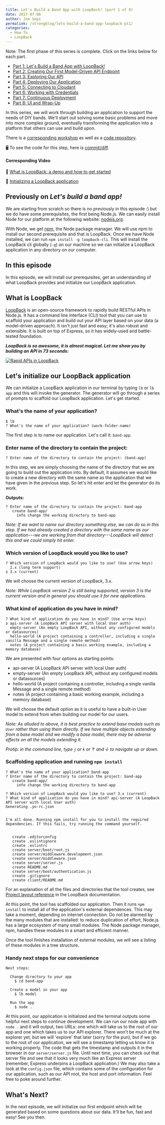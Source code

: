 ```yaml
---
title: Let's Build a Band App with LoopBack! (part 1 of 8)
date: 2017-07-06
author: Joe Sepi
permalink: /strongblog/lets-build-a-band-app-loopback-pt1/
categories:
  - How-To
  - LoopBack
---
```


Note: The first phase of this series is complete. Click on the links below for each part.

* [Part 1: Let's Build a Band App with LoopBack!](https://strongloop.com/strongblog/lets-build-a-band-app-loopback-pt1/)
* [Part 2: Creating Our First Model-Driven API Endpoint](https://strongloop.com/strongblog/lets-build-a-band-app-loopback-pt2/)
* [Part 3: Exploring Our API](https://strongloop.com/strongblog/lets-build-a-band-app-loopback-pt3/)
* [Part 4: Deploying Our Application](https://strongloop.com/strongblog/lets-build-a-band-app-loopback-pt4/)
* [Part 5: Connecting to Cloudant](https://strongloop.com/strongblog/lets-build-a-band-app-loopback-pt5/)
* [Part 6: Working with Credentials](https://strongloop.com/strongblog/lets-build-a-band-app-loopback-pt6/)
* [Part 7: Continuous Deployment](https://strongloop.com/strongblog/lets-build-a-band-app-loopback-pt7/)
* [Part 8: UI and Wrap-Up](https://strongloop.com/strongblog/lets-build-a-band-app-loopback-pt8/)

In this series, we will work through building an application to support the needs of DIY bands. We'll start out solving some basic problems and move into more complex ground, eventually transforming the application into a platform that others can use and build upon.

There is a [corresponding workshop](https://github.com/StrongLoop-Evangelists/workshop-band-app) as well as a [code repository](https://github.com/StrongLoop-Evangelists/band-app).

🖥 To see the code for this step, here is [commit/diff](https://github.com/StrongLoop-Evangelists/band-app/commit/e488c9cda9966ce3f4dfd6a5a8e67cc813494db0).
<!--more-->
#### Corresponding Video

🎦 [What is LoopBack: a demo and how to get started](https://youtu.be/Llr18lNuYIo?list=PLxGLihicw5Woe3SV9MCFooTdrI9eOmj54)

🎦 [Initializing a LoopBack application](https://www.youtube.com/watch?v=6hFKR5YKrec&list=PLxGLihicw5Woe3SV9MCFooTdrI9eOmj54&index=3)


## Previously on _Let's build a band app!_

We are starting from scratch so there is no previously in this episode :) but we do have some prerequisites, the first being Node.js. We can easily install Node for our platform at the following website: [nodejs.org](https://nodejs.org).

With Node, we get [npm](https://npmjs.org), the Node package manager. We will use npm to install our second prerequisite and that is LoopBack. Once we have Node installed, we can run `npm install -g loopback-cli`. This will install the LoopBack cli globally (`-g`) on our machine so we can initialize a LoopBack application in any directory on our computer.

## In this episode

In this episode, we will install our prerequisites, get an understanding of what LoopBack provides and initialize our LoopBack application.

## What is LoopBack

[LoopBack](http://loopback.io/) is an open-source framework to rapidly build RESTful APIs in Node.js.  It has a command line interface (CLI) tool that you can use to scaffold your application and build out your API layer based on your data (a model-driven approach). It isn't just fast and easy; it's also robust and extensible. It is built on top of Express, so it has widely-used and battle-tested foundation.

**_LoopBack is so awesome, it is almost magical. Let me show you by building an API in 73 seconds:_**

[![Rapid APIs in LoopBack](https://strongloop.com/blog-assets/2017/band-app/rapid-apis-in-lb-video.png)](https://youtu.be/iOMD27DjuO4 "Rapid APIs in LoopBack")

## Let's initialize our LoopBack application

We can initialize a LoopBack application in our terminal by typing `lb` or `lb app` and this will invoke the generator. The generator will go through a series of prompts to scaffold our LoopBack application. Let's get started.

### What's the name of your application?

```
$ lb
? What's the name of your application? (work-folder-name)
```

The first step is to name our application. Let's call it: `band-app`.

### Enter name of the directory to contain the project:

```
? Enter name of the directory to contain the project: (band-app)
```

In this step, we are simply choosing the name of the directory that we are going to build out the application into. By default, it assumes we would like to create a new directory with the same name as the application that we have given in the previous step. So let's hit enter and let the generator do its work.

**Outputs:**

```
? Enter name of the directory to contain the project: band-app
   create band-app/
     info change the working directory to band-app
```

_Note: If we want to name our directory something else, we can do so in this step. If we had already created a directory with the same name as our application---we are working from that directory---LoopBack will detect this and we could simply hit enter._


### Which version of LoopBack would you like to use?

```
? Which version of LoopBack would you like to use? (Use arrow keys)
  2.x (long term support)
❯ 3.x (current)
```

We will choose the current version of LoopBack, 3.x.

_Note: While LoopBack version 2 is still being supported, version 3 is the current version and in general you should use it for new applications._

### What kind of application do you have in mind?

```
? What kind of application do you have in mind? (Use arrow keys)
❯ api-server (A LoopBack API server with local User auth)
  empty-server (An empty LoopBack API, without any configured models or datasources)
  hello-world (A project containing a controller, including a single vanilla Message and a single remote method)
  notes (A project containing a basic working example, including a memory database)
```

We are presented with four options as starting points:

- api-server (A LoopBack API server with local User auth)
- empty-server (An empty LoopBack API, without any configured models or datasources)
- hello-world (A project containing a controller, including a single vanilla Message and
 a single remote method)
- notes (A project containing a basic working example, including a memory database)

We will choose the default option as it is useful to have a built-in User model to extend from when building our model for our users.

_Note: As alluded to above, it is best practice to extend base models such as `User` rather than using them directly. If we have multiple objects extending from a base model and we modify a base model, there may be adverse effects on all the models extending it._

_Protip: in the command line, type `j` or `k` or &uarr; and &darr; to navigate up or down._

### Scaffolding application and running `npm install`

```
? What's the name of your application? band-app
? Enter name of the directory to contain the project: band-app
   create band-app/
     info change the working directory to band-app

? Which version of LoopBack would you like to use? 3.x (current)
? What kind of application do you have in mind? api-server (A LoopBack API server with local User auth)
Generating .yo-rc.json


I'm all done. Running npm install for you to install the required dependencies. If this fails, try running the command yourself.


   create .editorconfig
   create .eslintignore
   create .eslintrc
   create server/boot/root.js
   create server/middleware.development.json
   create server/middleware.json
   create server/server.js
   create README.md
   create server/boot/authentication.js
   create .gitignore
   create client/README.md
```

For an explanation of all the files and directories that the tool creates, see [Project layout reference](http://loopback.io/doc/en/lb3/Project-layout-reference.html) in the LoopBack documentation.

At this point, the tool has scaffolded our application.  Then it runs `npm install` to install all of the application's external dependences. This may take a moment, depending on internet connection. Do not be alarmed by the many modules that are installed: to reduce duplication of effort, Node.js has a large ecosystem of many small modules. The Node package manager, npm, handles these modules in a smart and efficient manner.

Once the tool finishes installation of external modules, we will see a listing of these modules in a tree structure.

### Handy next steps for our convenience

```
Next steps:

  Change directory to your app
    $ cd band-app

  Create a model in your app
    $ lb model

  Run the app
    $ node .
```

At this point, our application is initialized and the terminal outputs some helpful next steps to continue development. We can run our node app with `node .` and it will output, two URLs: one which will take us to the root of our app and one which takes us to our API explorer. There won't be much at the explorer yet, but we will 'explore' that later (sorry for the pun), but if we go to the root of our application, we will see a timestamp letting us know it is working properly. The code that gets the timestamp and outputs it in the browser in our `server/server.js` file. Until next time, you can check out that server file and see that it looks very much like an Express server (remember, Express underpins a LoopBack application.) We may also take a look at the `config.json` file, which contains some of the configuration for our application, such as our API root, the host and port information. Feel free to poke around further.

## What's Next?

In the next episode, we will initialize our first endpoint which will be generated based on some questions about our data. It'll be fun, fast and easy! See you then.

